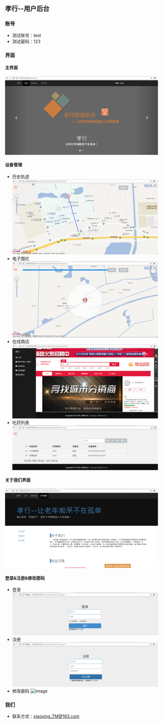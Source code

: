 ## 孝行--用户后台
### 账号
* 测试账号：test
* 测试密码：123
### 界面
#### 主界面
![image](https://github.com/shenzhengyang/xiaoxing-xiaoxing_admin/blob/master/xiaoxing_image/xiaoxing_%E4%B8%BB%E7%95%8C%E9%9D%A2.png)
#### 设备管理
* 历史轨迹
![image](https://github.com/shenzhengyang/xiaoxing-xiaoxing_admin/blob/master/xiaoxing_image/xiaoxing_%E8%BD%A8%E8%BF%B9%E6%9F%A5%E8%AF%A2.png)
* 电子围栏
![image](https://github.com/shenzhengyang/xiaoxing-xiaoxing_admin/blob/master/xiaoxing_image/xiaoxing_%E7%94%B5%E5%AD%90%E5%9B%B4%E6%A0%8F.png)
* 在线商店
![image](https://github.com/shenzhengyang/xiaoxing-xiaoxing_admin/blob/master/xiaoxing_image/xiaoxing_%E5%9C%A8%E7%BA%BF%E5%95%86%E5%BA%97.png)
* 吃药列表
![image](https://github.com/shenzhengyang/xiaoxing-xiaoxing_admin/blob/master/xiaoxing_image/xiaoxing_%E5%90%83%E8%8D%AF.png)
#### 关于我们界面
![image](https://github.com/shenzhengyang/xiaoxing-xiaoxing_admin/blob/master/xiaoxing_image/xiaoxing_%E5%85%B3%E4%BA%8E%E6%88%91%E4%BB%AC.png)
#### 登录&注册&修改密码
* 登录
![image](https://github.com/shenzhengyang/xiaoxing-xiaoxing_admin/blob/master/xiaoxing_image/xiaoxing_%E7%99%BB%E5%BD%95.png)
* 注册
![image](https://github.com/shenzhengyang/xiaoxing-xiaoxing_admin/blob/master/xiaoxing_image/xiaoxing_%E6%B3%A8%E5%86%8C.png)
* 修改密码
![image](https://github.com/shenzhengyang/xiaoxing——xiaoxing_admin/blob/master/xiaoxing_image/xiaoxing_%E4%BF%AE%E6%94%B9%E5%AF%86%E7%A0%81.png)
 ### 我们
* 联系方式：xiaoxing_TM@163.com
